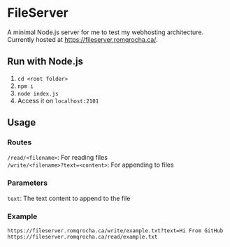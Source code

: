 # FileServer
A minimal Node.js server for me to test my webhosting architecture. Currently hosted at https://fileserver.romqrocha.ca/.

## Run with Node.js
1. `cd <root folder>`
2. `npm i`
3. `node index.js`
4. Access it on `localhost:2101`

## Usage
### Routes
`/read/<filename>`: For reading files
<br/>
`/write/<filename>?text=<content>`: For appending to files

### Parameters
`text`: The text content to append to the file

### Example
`https://fileserver.romqrocha.ca/write/example.txt?text=Hi From GitHub`
<br/>
`https://fileserver.romqrocha.ca/read/example.txt`
